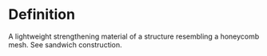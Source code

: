 # Definition

A lightweight strengthening material of a structure resembling a
honeycomb mesh. See sandwich construction.
